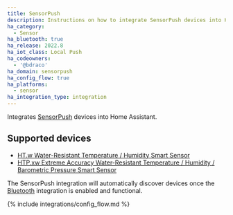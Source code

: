 ```yaml
---
title: SensorPush
description: Instructions on how to integrate SensorPush devices into Home Assistant.
ha_category:
  - Sensor
ha_bluetooth: true
ha_release: 2022.8
ha_iot_class: Local Push
ha_codeowners:
  - '@bdraco'
ha_domain: sensorpush
ha_config_flow: true
ha_platforms:
  - sensor
ha_integration_type: integration
---
```


Integrates [SensorPush](https://www.sensorpush.com/) devices into Home Assistant.

## Supported devices

- [HT.w Water-Resistant Temperature / Humidity Smart Sensor](https://www.sensorpush.com/products/p/ht-w)
- [HTP.xw Extreme Accuracy Water-Resistant Temperature / Humidity / Barometric Pressure Smart Sensor](https://www.sensorpush.com/products/p/htp-xw)

The SensorPush integration will automatically discover devices once the [Bluetooth](/integrations/bluetooth) integration is enabled and functional.

{% include integrations/config_flow.md %}
